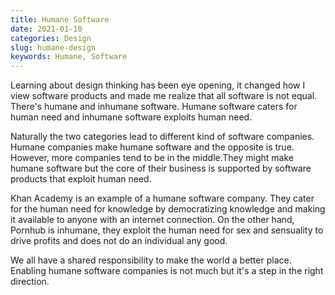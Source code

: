 ```yaml
---
title: Humane Software
date: 2021-01-10
categories: Design
slug: humane-design
keywords: Humane, Software
---
```



Learning about design thinking has been eye opening, it changed how I view software products and made me realize that all software is not equal. There's humane and inhumane software. Humane software caters for human need and inhumane software exploits human need. 

Naturally the two categories lead to different kind of software companies. Humane companies make humane software and the opposite is true. However, more companies tend to be in the middle.They might make humane software but the core of their business is supported by software products that exploit human need.

Khan Academy is an example of a humane software company. They cater for the human need for knowledge by democratizing knowledge and making it available to anyone with an internet connection. On the other hand, Pornhub is inhumane, they exploit the human need for sex and sensuality to drive profits and does not do an individual any good.

We all have a shared responsibility to make the world a better place. Enabling humane software companies is not much but it's a step in the right direction.